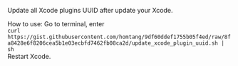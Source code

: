 Update all Xcode plugins UUID after update your Xcode.

How to use:
Go to terminal, enter  
`curl https://gist.githubusercontent.com/homtang/9df60ddef1755b05f4ed/raw/8fa8428e6f8206cea5b1e03ecbfd7462fb08ca2d/update_xcode_plugin_uuid.sh | sh`  
Restart Xcode.